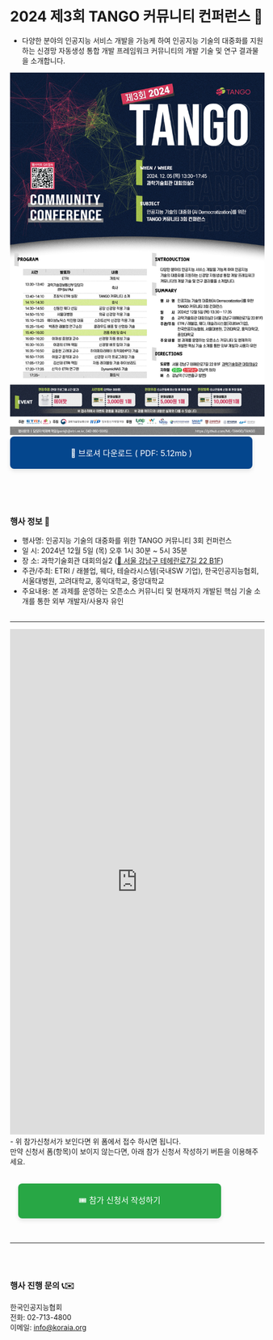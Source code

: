 # 2024 제3회 TANGO 커뮤니티 컨퍼런스 🎄
- 다양한 분야의 인공지능 서비스 개발을 가능케 하여 인공지능 기술의 대중화를 지원하는 신경망 자동생성 통합 개발 프레임워크 커뮤니티의 개발 기술 및 연구 결과물을 소개합니다.

<img src="img/poster.jpg">
  <a href="https://raw.githubusercontent.com/aitango/aitango/refs/heads/main/2024_tango.pdf" style="
    display: inline-block;
    padding: 20px 120px;
    font-size: 16px;
    color: #ffffff;
    background-color: rgb(4 70 141);
    text-decoration: none;
    border-radius: 8px;
    box-shadow: 0 4px 8px rgba(0, 0, 0, 0.1);
    transition: background-color 0.3s ease, transform 0.2s ease;
  " onmouseover="this.style.backgroundColor='#0056b3'; this.style.transform='translateY(-2px)';" onmouseout="this.style.backgroundColor='#007BFF'; this.style.transform='translateY(0)';">
    💎 브로셔 다운로드 ( PDF: 5.12mb )
  </a>
<br>
<br>
<br><br><br>

### 행사 정보 🚀
- 행사명: 인공지능 기술의 대중화를 위한 TANGO 커뮤니티 3회 컨퍼런스
- 일 시: 2024년 12월 5일 (목) 오후 1시 30분 ~ 5시 35분
- 장 소: 과학기술회관 대회의실2 (<a href="https://naver.me/5Q4ucnAe" target="_blank">📍 서울 강남구 테헤란로7길 22 B1F</a>)
- 주관/주최: ETRI / 래블업, 웨다, 테슬라시스템(국내SW 기업), 한국인공지능협회, 서울대병원, 고려대학교, 홍익대학교, 중앙대학교
- 주요내용: 본 과제를 운영하는 오픈소스 커뮤니티 및 현재까지 개발된 핵심 기술 소개를 통한 외부 개발자/사용자 유인
<br><br>
<hr>
 


<embed width="100%" height="1000px" src="https://forms.office.com/Pages/ResponsePage.aspx?id=R-m80YLgfUih_nFV8ZpfWyJQ58c_sd9CqRDKjJnOXlRURjM1NDkxWU5EV0hQOTFBS1RIRUk2VlJURi4u&embed=true" frameborder="0" marginwidth="0" marginheight="0" style="border: none; max-width:100%; max-height:100vh" allowfullscreen webkitallowfullscreen mozallowfullscreen msallowfullscreen>
- 위 참가신청서가 보인다면 위 폼에서 접수 하시면 됩니다. <br>만약 신청서 폼(항목)이 보이지 않는다면, 아래 참가 신청서 작성하기 버튼을 이용해주세요.<br><br><br>
 <!-- 참가 접수하기 버튼 -->
  <a href="https://forms.office.com/r/xG9zrQE3k8" target="_blank" style="
    display: inline-block;
    padding: 20px 120px;
    font-size: 16px;
    color: #ffffff;
    background-color: #28A745;
    text-decoration: none;
    border-radius: 8px;
    box-shadow: 0 4px 8px rgba(0, 0, 0, 0.1);
    transition: background-color 0.3s ease, transform 0.2s ease;
    margin-left: 16px;
  " onmouseover="this.style.backgroundColor='#1e7e34'; this.style.transform='translateY(-2px)';" onmouseout="this.style.backgroundColor='#28A745'; this.style.transform='translateY(0)';">
    🎟 참가 신청서 작성하기
  </a>
<br><br><br><hr>

<br>
<br>

### 행사 진행 문의 📞✉️
한국인공지능협회   
전화: 02-713-4800  
이메일: [info@koraia.org](mailto:info@koraia.org)
